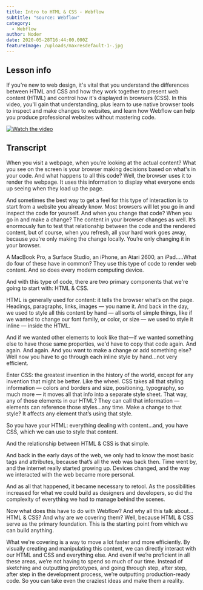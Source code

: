 ```yaml
---
title: Intro to HTML & CSS - Webflow
subtitle: "source: Webflow"
category:
  - Webflow
author: Noder
date: 2020-05-28T16:44:00.000Z
featureImage: /uploads/maxresdefault-1-.jpg
---
```



## Lesson info

If you're new to web design, it's vital that you understand the differences between HTML and CSS and how they work together to present web content (HTML) and control how it's displayed in browsers (CSS). In this video, you'll gain that understanding, plus learn to use native browser tools to inspect and make changes to websites, and learn how Webflow can help you produce professional websites without mastering code.



[![Watch the video](https://i.ibb.co/f4nVsKR/Start-tutorial-perfect.png)](https://youtube.com/embed/w-kBRUXsuSQ)



## Transcript

When you visit a webpage, when you’re looking at the actual content? What you see on the screen is your browser making decisions based on what's in your code. And what happens to all this code? Well, the browser uses it to render the webpage. It uses this information to display what everyone ends up seeing when they load up the page.

And sometimes the best way to get a feel for this type of interaction is to start from a website you already know. Most browsers will let you go in and inspect the code for yourself. And when you change that code? When you go in and make a change? The content in your browser changes as well. It’s enormously fun to test that relationship between the code and the rendered content, but of course, when you refresh, all your hard work goes away, because you're only making the change locally. You’re only changing it in your browser.

A MacBook Pro, a Surface Studio, an iPhone, an Atari 2600, an iPad.....What do four of these have in common? They use this type of code to render web content. And so does every modern computing device.

And with this type of code, there are two primary components that we're going to start with: HTML & CSS.

HTML is generally used for content: it tells the browser what’s on the page. Headings, paragraphs, links, images — you name it. And back in the day, we used to style all this content by hand — all sorts of simple things, like if we wanted to change our font family, or color, or size — we used to style it inline — inside the HTML.

And if we wanted other elements to look like that—if we wanted something else to have those same properties, we'd have to copy that code again. And again. And again. And you want to make a change or add something else? Well now you have to go through each inline style by hand...not very efficient.

Enter CSS: the greatest invention in the history of the world, except for any invention that might be better. Like the wheel. CSS takes all that styling information — colors and borders and size, positioning, typography, so much more — it moves all that info into a separate style sheet. That way, any of those elements in our HTML? They can call that information — elements can reference those styles…any time. Make a change to that style? It affects any element that’s using that style.

So you have your HTML: everything dealing with content…and, you have CSS, which we can use to style that content.

And the relationship between HTML & CSS is that simple.

And back in the early days of the web, we only had to know the most basic tags and attributes, because that’s all the web was back then. Time went by, and the internet really started growing up. Devices changed, and the way we interacted with the web became more personal.

And as all that happened, it became necessary to retool. As the possibilities increased for what we could build as designers and developers, so did the complexity of everything we had to manage behind the scenes.

Now what does this have to do with Webflow? And why all this talk about…HTML & CSS? And why are we covering them? Well, because HTML & CSS serve as the primary foundation. This is the starting point from which we can build anything.

What we're covering is a way to move a lot faster and more efficiently. By visually creating and manipulating this content, we can directly interact with our HTML and CSS and everything else. And even if we’re proficient in all these areas, we’re not having to spend so much of our time. Instead of sketching and outputting prototypes, and going through step, after step, after step in the development process, we’re outputting production-ready code. So you can take even the craziest ideas and make them a reality.
